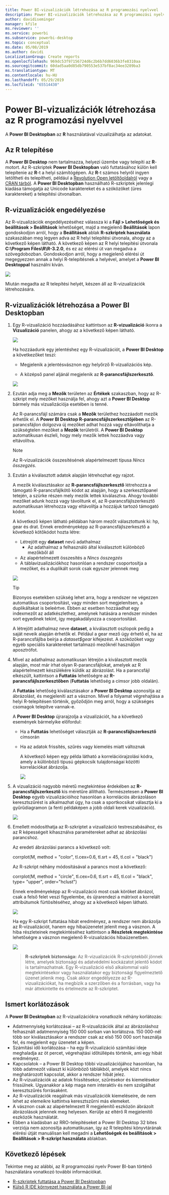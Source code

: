 ```yaml
---
title: Power BI-vizualizációk létrehozása az R programozási nyelvvel
description: Power BI-vizualizációk létrehozása az R programozási nyelvvel
author: davidiseminger
manager: kfile
ms.reviewer: ''
ms.service: powerbi
ms.subservice: powerbi-desktop
ms.topic: conceptual
ms.date: 05/08/2019
ms.author: davidi
LocalizationGroup: Create reports
ms.openlocfilehash: 969dc53f97156724d6c2b6b7dd6036b3fe8310aa
ms.sourcegitcommit: 60dad5aa0d85db790553e537bf8ac34ee3289ba3
ms.translationtype: MT
ms.contentlocale: hu-HU
ms.lasthandoff: 05/29/2019
ms.locfileid: "65514430"
---
```

# <a name="create-power-bi-visuals-using-r"></a>Power BI-vizualizációk létrehozása az R programozási nyelvvel
A **Power BI Desktopban** az **R** használatával vizualizálhatja az adatokat.

## <a name="install-r"></a>Az R telepítése
A **Power BI Desktop** nem tartalmazza, helyezi üzembe vagy telepíti az **R**-motort. Az R-szkriptek **Power BI Desktopban** való futtatásához külön kell telepítenie az **R**-t a helyi számítógépen. Az **R**-t számos helyről ingyen letöltheti és telepítheti, például a [Revolution Open letöltőoldalról](https://mran.revolutionanalytics.com/download/) vagy a [CRAN tárból](https://cran.r-project.org/bin/windows/base/). A **Power BI Desktopban** használható R-szkriptek jelenlegi kiadása támogatja az Unicode karaktereket és a szóközöket (üres karaktereket) a telepítési útvonalban.

## <a name="enable-r-visuals"></a>R-vizualizációk engedélyezése
Az R-vizualizációk engedélyezéséhez válassza ki a **Fájl > Lehetőségek és beállítások > Beállítások** lehetőséget, majd a megjelenő **Beállítások** lapon gondoskodjon arról, hogy a **Beállítások** ablak **R-szkriptek használata** szakaszában meg legyen adva az R helyi telepítési útvonala, ahogy az a következő képen látható. A következő képen az R helyi telepítési útvonala **C:\Program Files\R\R-3.2.0**, és ez az elérési út van megadva a szövegdobozban. Gondoskodjon arról, hogy a megjelenő elérési út megegyezzen annak a helyi R-telepítésnek a helyével, amelyet a **Power BI Desktoppal** használni kíván.
   
   ![](media/desktop-r-visuals/r-visuals-2.png)

Miután megadta az R telepítési helyét, készen áll az R-vizualizációk létrehozására.

## <a name="create-r-visuals-in-power-bi-desktop"></a>R-vizualizációk létrehozása a Power BI Desktopban
1. Egy R-vizualizáció hozzáadásához kattintson az **R-vizualizáció** ikonra a **Vizualizáció** panelen, ahogy az a következő képen látható.
   
   ![](media/desktop-r-visuals/r-visuals-3.png)

   Ha hozzáadunk egy jelentéshez egy R-vizualizációt, a **Power BI Desktop** a következőket teszi:
   
   - Megjelenik a jelentésvásznon egy helyőrző R-vizualizációs kép.
   
   - A középső panel aljánál megjelenik az **R-parancsfájlszerkesztő**.
   
   ![](media/desktop-r-visuals/r-visuals-4.png)

2. Ezután adja meg a **Mezők** területen az **Értékek** szakaszban, hogy az R-szkript mely mezőket használja fel, ahogy azt a **Power BI Desktop** bármely más vizualizációja esetében is tenné. 
    
    Az R-parancsfájl számára csak a **Mezők** területhez hozzáadott mezők érhetők el. A **Power BI Desktop R-parancsfájlszerkesztőjében** az R-parancsfájlon dolgozva új mezőket adhat hozzá vagy eltávolíthatja a szükségtelen mezőket a **Mezők** területről. A **Power BI Desktop** automatikusan észleli, hogy mely mezők lettek hozzáadva vagy eltávolítva.
   
   > [!NOTE]
   > Az R-vizualizációk összesítésének alapértelmezett típusa *Nincs összegzés*.
   > 
   > 
   
3. Ezután a kiválasztott adatok alapján létrehozhat egy rajzot. 

    A mezők kiválasztásakor az **R-parancsfájlszerkesztő** létrehozza a támogató R-parancsfájlkötő kódot az alapján, hogy a szerkesztőpanel tetején, a szürke részen mely mezők lettek kiválasztva. Ahogy további mezőket adunk hozzá vagy távolítunk el, az R-parancsfájlszerkesztő automatikusan létrehozza vagy eltávolítja a hozzájuk tartozó támogató kódot.
   
   A következő képen látható példában három mezőt választottunk ki: hp, gear és drat. Ennek eredményeképp az R-parancsfájlszerkesztő a következő kötőkódot hozta létre:
   
   * Létrejött egy **dataset** nevű adathalmaz
     * Az adathalmaz a felhasználó által kiválasztott különböző mezőkből áll
   * Az alapértelmezett összesítés a *Nincs összegzés*
   * A táblavizualizációkhoz hasonlóan a rendszer csoportosítja a mezőket, és a duplikált sorok csak egyszer jelennek meg
   
   ![](media/desktop-r-visuals/r-visuals-5.png)
   
   > [!TIP]
   > Bizonyos esetekben szükség lehet arra, hogy a rendszer ne végezzen automatikus csoportosítást, vagy minden sort megjelenítsen, a duplikáltakat is beleértve. Ebben az esetben hozzáadhat egy indexmezőt az adatkészlethez, amelynek hatására a rendszer minden sort egyedinek tekint, így megakadályozza a csoportosítást.
   > 
   > 
   
   A létrejött adathalmaz neve **dataset**, a kiválasztott oszlopok pedig a saját neveik alapján érhetők el. Például a gear mező úgy érhető el, ha az R-parancsfájlba beírja a *dataset$gear* kifejezést. A szóközöket vagy egyéb speciális karaktereket tartalmazó mezőknél használjon aposztrófot.

4. Mivel az adathalmaz automatikusan létrejön a kiválasztott mezők alapján, most már írhat olyan R-parancsfájlokat, amelyek az R alapértelmezett készülékére küldik az ábrázolást. Ha a parancsfájl elkészült, kattintson a **Futtatás** lehetőségre az **R-parancsfájlszerkesztőben** (**Futtatás** lehetőség a címsor jobb oldalán).
   
    A **Futtatás** lehetőség kiválasztásakor a **Power BI Desktop** azonosítja az ábrázolást, és megjeleníti azt a vásznon. Mivel a folyamat végrehajtása a helyi R-telepítésen történik, győződjön meg arról, hogy a szükséges csomagok telepítve vannak-e.
   
   A **Power BI Desktop** újrarajzolja a vizualizációt, ha a következő események bármelyike előfordul:
   
   * Ha a **Futtatás** lehetőséget választják az **R-parancsfájlszerkesztő** címsorán
   * Ha az adatok frissítés, szűrés vagy kiemelés miatt változnak

     A következő képen egy példa látható a korrelációrajzolási kódra, amely a különböző típusú gépkocsik tulajdonságai közötti korrelációkat ábrázolja.

     ![](media/desktop-r-visuals/r-visuals-6.png)

5. A vizualizáció nagyobb méretű megtekintése érdekében az **R-parancsfájlszerkesztő** kis méretűre állítható. Természetesen a **Power BI Desktop** egyéb vizualizációihoz hasonlóan a korrelációs ábrázoláson keresztszűrést is alkalmazhat úgy, ha csak a sportkocsikat választja ki a gyűrűdiagramon (a fenti példaképen a jobb oldali kerek vizualizáció).

    ![](media/desktop-r-visuals/r-visuals-7.png)

6. Emellett módosíthatja az R-szkriptet a vizualizáció testreszabásához, és az R képességeit kihasználva paramétereket adhat az ábrázolási parancshoz.

    Az eredeti ábrázolási parancs a következő volt:

    corrplot(M, method = "color",  tl.cex=0.6, tl.srt = 45, tl.col = "black")

    Az R-szkript néhány módosításával a parancs most a következő:

    corrplot(M, method = "circle", tl.cex=0.6, tl.srt = 45, tl.col = "black", type= "upper", order="hclust")

    Ennek eredményeképp az R-vizualizáció most csak köröket ábrázol, csak a felső felet veszi figyelembe, és újrarendezi a mátrixot a korrelált attribútumok fürtösítéséhez, ahogy az a következő képen látható.

    ![](media/desktop-r-visuals/r-visuals-8.png)

    Ha egy R-szkript futtatása hibát eredményez, a rendszer nem ábrázolja az R-vizualizációt, hanem egy hibaüzenetet jelenít meg a vásznon. A hiba részleteinek megtekintéséhez kattintson a **Részletek megtekintése** lehetőségre a vásznon megjelenő R-vizualizációs hibaüzenetben.

    ![](media/desktop-r-visuals/r-visuals-9.png)

    > **R-szkriptek biztonsága:** Az R-vizualizációk R-szkriptekből jönnek létre, amelyek biztonsági és adatvédelmi kockázatot jelentő kódot is tartalmazhatnak. Egy R-vizualizáció első alkalommal való megtekintésekor vagy használatakor egy biztonsági figyelmeztető üzenet jelenik meg. Csak akkor engedélyezze az R-vizualizációkat, ha megbízik a szerzőben és a forrásban, vagy ha már áttekintette és értelmezte az R-szkriptet.
    > 
    > 

## <a name="known-limitations"></a>Ismert korlátozások
A **Power BI Desktopban** az R-vizualizációkra vonatkozik néhány korlátozás:

* Adatmennyiség korlátozásai – az R-vizualizációk által az ábrázoláshoz felhasznált adatmennyiség 150 000 sorban van korlátozva. 150 000-nél több sor kiválasztásakor a rendszer csak az első 150 000 sort használja fel, és megjelenít egy üzenetet a képen.
* Számítási idő korlátozása – ha egy R-vizualizáció számítási ideje meghaladja az öt percet, végrehajtási időtúllépés történik, ami egy hibát eredményez.
* Kapcsolatok – a Power BI Desktop többi vizualizációjához hasonlóan, ha több adatmezőt választ ki különböző táblákból, amelyek közt nincs meghatározott kapcsolat, akkor a rendszer hibát jelez.
* Az R-vizualizációk az adatok frissítésekor, szűrésekor és kiemelésekor frissülnek. Ugyanakkor a kép maga nem interaktív és nem szolgálhat keresztszűrés forrásaként.
* Az R-vizualizációk reagálnak más vizualizációk kiemeléseire, de nem lehet az elemeikre kattintva keresztszűrni más elemeket.
* A vásznon csak az alapértelmezett R megjelenítő eszközön ábrázolt ábrázolások jelennek meg helyesen. Kerülje az eltérő R megjelenítő eszközök használatát.
* Ebben a kiadásban az RRO-telepítéseket a Power BI Desktop 32 bites verziója nem azonosítja automatikusan, így az R telepítési könyvtárának elérési útját manuálisan kell megadni a **Lehetőségek és beállítások > Beállítások > R-szkript használata** ablakban.

## <a name="next-steps"></a>Következő lépések
Tekintse meg az alábbi, az R programozási nyelv Power BI-ban történő használatára vonatkozó további információkat.

* [R-szkriptek futtatása a Power BI Desktopban](desktop-r-scripts.md)
* [Külső R IDE környezet használata a Power BI-jal](desktop-r-ide.md)

